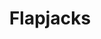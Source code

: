 ---
title: Flapjacks
metadata:
  title: Flapjacks
  course: Treat
  servings: '16'
ingredients:
- name: peanut butter
  amount: 250 g
- name: raisins
  amount: some
- name: chia seeds
  amount: some
- name: rice syrup
  amount: 120 g
- name: oats
  amount: 180 g
- name: dates
  amount: some
- name: sunflower seeds
  amount: some
cookware:
- name: mixing bowl
- name: baking tray
- name: baking paper
steps:
- description: Preheat the oven to 180C then grab a mixing bowl and add in the oats
    and peanut butter. Mix until they're combined.
- description: Then add the rice syrup and fix further. This is the basis for your
    flapjacks.
- description: Now add your toppings. I like raisins, sunflower seeds, chia seeds
    and dates.
- description: Line a baking tray with baking paper and spread the mixture across
    it so it's just under 1cm thick. And put it in the oven for 10 minutes, or until
    slightly golden.
- description: Leave to cool and then slice into 16 even portions.

---